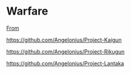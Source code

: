 # Warfare

[From](https://github.com/Huymnsel/Arial-expanded/tree/main/jsons) 

https://github.com/Angelonius/Project-Kaigun

https://github.com/Angelonius/Project-Rikugun

https://github.com/Angelonius/Project-Lantaka
